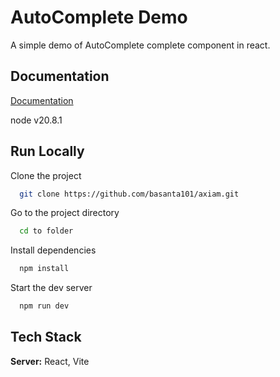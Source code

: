 
# AutoComplete Demo

A simple demo of AutoComplete complete component in react.


## Documentation

[Documentation](https://linktodocumentation)

node v20.8.1
## Run Locally

Clone the project

```bash
  git clone https://github.com/basanta101/axiam.git
```

Go to the project directory

```bash
  cd to folder
```

Install dependencies

```bash
  npm install
```

Start the dev server

```bash
  npm run dev
```

## Tech Stack

**Server:** React, Vite
